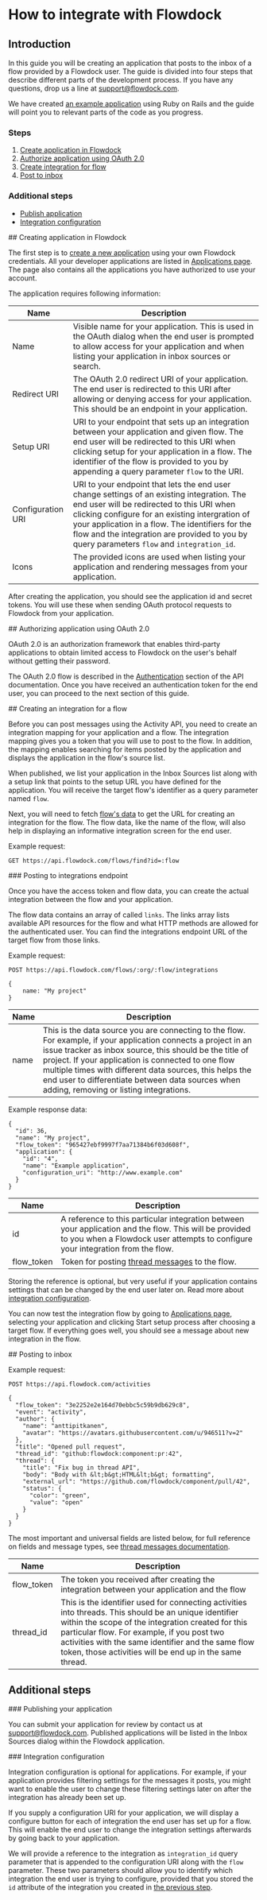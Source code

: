 # How to integrate with Flowdock

## Introduction

In this guide you will be creating an application that posts to the inbox of a flow provided by a Flowdock user. The guide is divided into four steps that describe different parts of the development process. If you have any questions, drop us a line at [support@flowdock.com](mailto:support@flowdock.com).

We have created [an example application](https://github.com/flowdock/flowdock-example-integration) using Ruby on Rails and the guide will point you to relevant parts of the code as you progress.

### Steps

1. [Create application in Flowdock](#/create-app)
2. [Authorize application using OAuth 2.0](#/oauth2-authorize)
3. [Create integration for flow](#/create-integration)
4. [Post to inbox](#/post-inbox)

### Additional steps

* [Publish application](#/publish-app)
* [Integration configuration](#/integration-config)

<div id="/create-app"></div>
## Creating application in Flowdock

The first step is to [create a new application](https://www.flowdock.com/oauth/applications/new) using your own Flowdock credentials. All your developer applications are listed in [Applications page](https://www.flowdock.com/account/authorized_applications). The page also contains all the applications you have authorized to use your account.

The application requires following information:

| Name          | Description  |
| ------------- | ------------ |
| Name | Visible name for your application. This is used in the OAuth dialog when the end user is prompted to allow access for your application and when listing your application in inbox sources or search. |
| Redirect URI | The OAuth 2.0 redirect URI of your application. The end user is redirected to this URI after allowing or denying access for your application. This should be an endpoint in your application. |
| Setup URI | URI to your endpoint that sets up an integration between your application and given flow. The end user will be redirected to this URI when clicking setup for your application in a flow. The identifier of the flow is provided to you by appending a query parameter `flow` to the URI. |
| Configuration URI | URI to your endpoint that lets the end user change settings of an existing integration. The end user will be redirected to this URI when clicking configure for an existing intergration of your application in a flow. The identifiers for the flow and the integration are provided to you by query parameters `flow` and `integration_id`. |
| Icons | The provided icons are used when listing your application and rendering messages from your application. |

After creating the application, you should see the application id and secret tokens. You will use these when sending OAuth protocol requests to Flowdock from your application.

<div id="/oauth2-authorize"></div>
## Authorizing application using OAuth 2.0

OAuth 2.0 is an authorization framework that enables third-party applications to obtain limited access to Flowdock on the user's behalf without getting their password.

The OAuth 2.0 flow is described in the [Authentication](Authentication#/oauth2) section of the API documentation. Once you have received an authentication token for the end user, you can proceed to the next section of this guide.

<div id="/create-integration"></div>
## Creating an integration for a flow

Before you can post messages using the Activity API, you need to create an integration mapping for your application and a flow. The integration mapping gives you a token that you will use to post to the flow. In addition, the mapping enables searching for items posted by the application and displays the application in the flow's source list.

When published, we list your application in the Inbox Sources list along with a setup link that points to the setup URL you have defined for the application. You will receive the target flow's identifier as a query parameter named `flow`.

Next, you will need to fetch [flow's data](flows) to get the URL for creating an integration for the flow. The flow data, like the name of the flow, will also help in displaying an informative integration screen for the end user.

Example request:

```
GET https://api.flowdock.com/flows/find?id=:flow
```

<div id="/post-integration"></div>
### Posting to integrations endpoint

Once you have the access token and flow data, you can create the actual integration between the flow and your application.

The flow data contains an array of called `links`. The links array lists available API resources for the flow and what HTTP methods are allowed for the authenticated user. You can find the integrations endpoint URL of the target flow from those links.

Example request:

```
POST https://api.flowdock.com/flows/:org/:flow/integrations

{
    name: "My project"
}
```

| Name          | Description  |
| ------------- | ------------ |
| name | This is the data source you are connecting to the flow. For example, if your application connects a project in an issue tracker as inbox source, this should be the title of project. If your application is connected to one flow multiple times with different data sources, this helps the end user to differentiate between data sources when adding, removing or listing integrations. |

Example response data:

```
{
  "id": 36,
  "name": "My project",
  "flow_token": "965427ebf9997f7aa71384b6f03d608f",
  "application": {
    "id": "4",
    "name": "Example application",
    "configuration_uri": "http://www.example.com"
  }
}
```

| Name          | Description  |
| ------------- | ------------ |
| id | A reference to this particular integration between your application and the flow. This will be provided to you when a Flowdock user attempts to configure your integration from the flow. |
| flow_token | Token for posting [thread messages](thread-messages) to the flow. |

Storing the reference is optional, but very useful if your application contains settings that can be changed by the end user later on. Read more about [integration configuration](#integration-config).

You can now test the integration flow by going to [Applications page](https://www.flowdock.com/account/authorized_applications), selecting your application and clicking Start setup process after choosing a target flow. If everything goes well, you should see a message about new integration in the flow.

<div id="/post-inbox"></div>
## Posting to inbox

Example request:

```
POST https://api.flowdock.com/activities

{
  "flow_token": "3e2252e2e164d70ebbc5c59b9db629c8",
  "event": "activity",
  "author": {
    "name": "anttipitkanen",
    "avatar": "https://avatars.githubusercontent.com/u/946511?v=2"
  },
  "title": "Opened pull request",
  "thread_id": "github:flowdock:component:pr:42",
  "thread": {
    "title": "Fix bug in thread API",
    "body": "Body with &lt;b&gt;HTML&lt;b&gt; formatting",
    "external_url": "https://github.com/flowdock/component/pull/42",
    "status": {
      "color": "green",
      "value": "open"
    }
  }
}
```

The most important and universal fields are listed below, for full reference on fields and message types, see [thread messages documentation](thread-messages).

| Name          | Description  |
| ------------- | ------------ |
| flow_token | The token you received after creating the integration between your application and the flow |
| thread_id | This is the identifier used for connecting activities into threads. This should be an unique identifier within the scope of the integration created for this particular flow. For example, if you post two activities with the same identifier and the same flow token, those activities will be end up in the same thread. |

## Additional steps

<div id="/publish-app"></div>
### Publishing your application

You can submit your application for review by contact us at [support@flowdock.com](mailto:support@flowdock.com). Published applications will be listed in the Inbox Sources dialog within the Flowdock application.

<div id="/integration-config"></div>
### Integration configuration

Integration configuration is optional for applications. For example, if your application provides filtering settings for the messages it posts, you might want to enable the user to change these filtering settings later on after the integration has already been set up.

If you supply a configuration URI for your application, we will display a configure button for each of integration the end user has set up for a flow. This will enable the end user to change the integration settings afterwards by going back to your application.

We will provide a reference to the integration as `integration_id` query parameter that is appended to the configuration URI along with the `flow` parameter. These two parameters should allow you to identify which integration the end user is trying to configure, provided that you stored the `id` attribute of the integration you created in [the previous step](#/post-integration).
